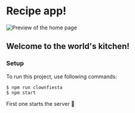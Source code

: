 # Recipe app!

![Preview of the home page](./src/Assets/hello.png)

## Welcome to the world's kitchen!

### Setup

To run this project, use following commands:

```
$ npm run clownfiesta
$ npm start
```

First one starts the server 🎪

